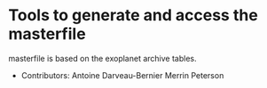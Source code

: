 # Tools to generate and access the masterfile
masterfile is based on the exoplanet archive tables.
- Contributors:
  Antoine Darveau-Bernier
  Merrin Peterson


